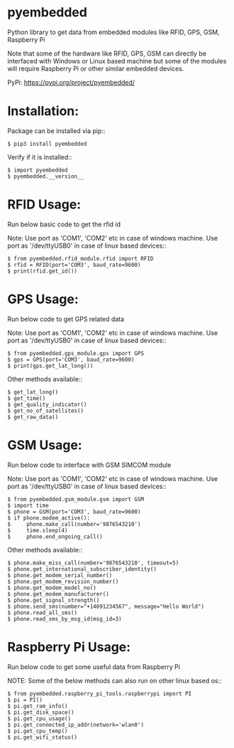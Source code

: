 pyembedded
==========

Python library to get data from embedded modules like RFID, GPS, GSM, Raspberry Pi

Note that some of the hardware like RFID, GPS, GSM can directly be interfaced with Windows or Linux based machine but some of the modules will require Raspberry Pi or other similar embedded devices.

PyPi: https://pypi.org/project/pyembedded/

Installation:
=============
Package can be installed via pip::

    $ pip3 install pyembedded

Verify if it is installed::

    $ import pyembedded
    $ pyembedded.__version__


RFID Usage:
===========
Run below basic code to get the rfid id

Note: Use port as 'COM1', 'COM2' etc in case of windows machine. Use port as '/dev/ttyUSB0' in case of linux based devices::

    $ from pyembedded.rfid_module.rfid import RFID
    $ rfid = RFID(port='COM3', baud_rate=9600)
    $ print(rfid.get_id())


GPS Usage:
==========
Run below code to get GPS related data

Note: Use port as 'COM1', 'COM2' etc in case of windows machine. Use port as '/dev/ttyUSB0' in case of linux based devices::

    $ from pyembedded.gps_module.gps import GPS
    $ gps = GPS(port='COM3', baud_rate=9600)
    $ print(gps.get_lat_long())

Other methods available::

    $ get_lat_long()
    $ get_time()
    $ get_quality_indicator()
    $ get_no_of_satellites()
    $ get_raw_data()

GSM Usage:
==========
Run below code to interface with GSM SIMCOM module

Note: Use port as 'COM1', 'COM2' etc in case of windows machine. Use port as '/dev/ttyUSB0' in case of linux based devices::

    $ from pyembedded.gsm_module.gsm import GSM
    $ import time
    $ phone = GSM(port='COM3', baud_rate=9600)
    $ if phone.modem_active():
    $     phone.make_call(number='9876543210')
    $     time.sleep(4)
    $     phone.end_ongoing_call()

Other methods available::

    $ phone.make_miss_call(number='9876543210', timeout=5)
    $ phone.get_international_subscriber_identity()
    $ phone.get_modem_serial_number()
    $ phone.get_modem_revision_number()
    $ phone.get_modem_model_no()
    $ phone.get_modem_manufacturer()
    $ phone.get_signal_strength()
    $ phone.send_sms(number="+14691234567", message="Hello World")
    $ phone.read_all_sms()
    $ phone.read_sms_by_msg_id(msg_id=3)

Raspberry Pi Usage:
===================
Run below code to get some useful data from Raspberry Pi

NOTE: Some of the below methods can also run on other linux based os::

    $ from pyembedded.raspberry_pi_tools.raspberrypi import PI
    $ pi = PI()
    $ pi.get_ram_info()
    $ pi.get_disk_space()
    $ pi.get_cpu_usage()
    $ pi.get_connected_ip_addr(network='wlan0')
    $ pi.get_cpu_temp()
    $ pi.get_wifi_status()

